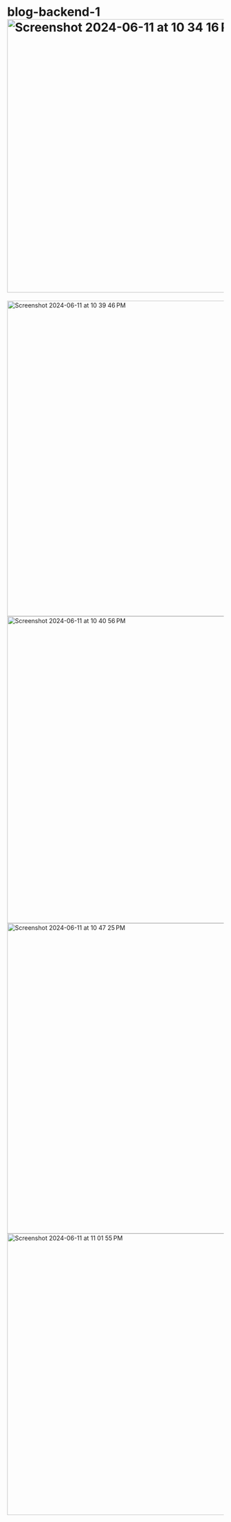 # blog-backend-1<img width="636" alt="Screenshot 2024-06-11 at 10 34 16 PM" src="https://github.com/kapilgarg16/blog-backend-1/assets/55026503/c0f67e98-78a4-4eaf-bc3a-68ac0f0c9b25">
<img width="734" alt="Screenshot 2024-06-11 at 10 39 46 PM" src="https://github.com/kapilgarg16/blog-backend-1/assets/55026503/9997f616-c34f-4c97-942e-f1c24e0685ab">
<img width="714" alt="Screenshot 2024-06-11 at 10 40 56 PM" src="https://github.com/kapilgarg16/blog-backend-1/assets/55026503/a5055b6b-f868-4a17-b714-1ed8f6e081d9">
<img width="722" alt="Screenshot 2024-06-11 at 10 47 25 PM" src="https://github.com/kapilgarg16/blog-backend-1/assets/55026503/5c26ba46-2b8b-49f5-b897-7e60bc209d17">
<img width="655" alt="Screenshot 2024-06-11 at 11 01 55 PM" src="https://github.com/kapilgarg16/blog-backend-1/assets/55026503/15eebb26-c118-4146-98ac-58a8a7c4bc71">
